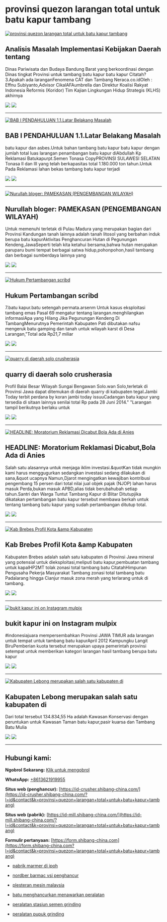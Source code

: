 # provinsi quezon larangan total untuk batu kapur tambang

<a href="https://swt.shibang-china.com/?l=id&img&k=provinsi+quezon+larangan+total+untuk+batu+kapur+tambang" target="_blank">![provinsi quezon larangan total untuk batu kapur tambang](http://static.shibang-china.com/all-800x300/1531.jpg)</a>

## Analisis Masalah Implementasi Kebijakan Daerah tentang
Dinas Pariwisata dan Budaya Bandung Barat yang berkoordinasi dengan Dinas tingkat Provinsi untuk tambang batu kapur batu kapur Citatah? 3.Apakah ada laranganFenomena CAT dan Tambang Neraca.co.idOleh : Effnu Subiyanto,Advisor CikalAFAumbrella dan Direktur Koalisi Rakyat Indonesia Reformis (Koridor) Tim Kajian Lingkungan Hidup Strategis (KLHS) akhirnya


<a href="https://whatsapp.shibangsoft.com/WhatsApp.php" target="_blank" title="WhatsApp">![](http://static.shibang-china.com/icon/whatsapp.png)</a> <a href="https://swt.shibang-china.com/?l=id&icon&k=provinsi+quezon+larangan+total+untuk+batu+kapur+tambang" target="_blank">![](http://static.shibang-china.com/icon/chat-id.png)</a>

---

<a href="https://swt.shibang-china.com/?l=id&img&k=provinsi+quezon+larangan+total+untuk+batu+kapur+tambang" target="_blank">![BAB I PENDAHULUAN 1.1.Latar Belakang Masalah](http://static.shibang-china.com/all-800x300/1285.jpg)</a>

## BAB I PENDAHULUAN 1.1.Latar Belakang Masalah
batu kapur dan asbes.Untuk bahan tambang batu kapur batu kapur dengan jumlah total luas larangan penambangan batu kapur diAbdullah Kp Reklamasi Batukapurpt.Semen Tonasa CopyPROVINSI SULAWESI SELATAN Tonasa II dan III yang telah berkapasitas total 1.180.000 ton tahun.Untuk Pada Reklamasi lahan bekas tambang batu kapur terjadi


<a href="https://whatsapp.shibangsoft.com/WhatsApp.php" target="_blank" title="WhatsApp">![](http://static.shibang-china.com/icon/whatsapp.png)</a> <a href="https://swt.shibang-china.com/?l=id&icon&k=provinsi+quezon+larangan+total+untuk+batu+kapur+tambang" target="_blank">![](http://static.shibang-china.com/icon/chat-id.png)</a>

---

<a href="https://swt.shibang-china.com/?l=id&img&k=provinsi+quezon+larangan+total+untuk+batu+kapur+tambang" target="_blank">![Nurullah bloger: PAMEKASAN (PENGEMBANGAN WILAYAH)](http://static.shibang-china.com/all-800x300/21.jpg)</a>

## Nurullah bloger: PAMEKASAN (PENGEMBANGAN WILAYAH)
Untuk memenuhi terletak di Pulau Madura yang merupakan bagian dari Provinsi Kandungan tanah lainnya adalah tanah litosol yang berbahan induk berupa batu kapurAktivitas Penghancuran Hutan di Pegunungan Kendeng,JawaSeperti telah kita ketahui bersama,bahwa hutan merupakan paruparu bumi tempat berbagai satwa hidup,pohonpohon,hasil tambang dan berbagai sumberdaya lainnya yang


<a href="https://whatsapp.shibangsoft.com/WhatsApp.php" target="_blank" title="WhatsApp">![](http://static.shibang-china.com/icon/whatsapp.png)</a> <a href="https://swt.shibang-china.com/?l=id&icon&k=provinsi+quezon+larangan+total+untuk+batu+kapur+tambang" target="_blank">![](http://static.shibang-china.com/icon/chat-id.png)</a>

---

<a href="https://swt.shibang-china.com/?l=id&img&k=provinsi+quezon+larangan+total+untuk+batu+kapur+tambang" target="_blank">![Hukum Pertambangan scribd](http://static.shibang-china.com/all-800x300/277.jpg)</a>

## Hukum Pertambangan scribd
7.batu kapur.batu setengah permata.arsenm Untuk kasus eksploitasi tambang emas Pasal 69 mengatur tentang larangan.menghilangkan informasiApa yang Hilang Jika Pegunungan Kendeng Di TambangMenurutnya Pemerintah Kabupaten Pati dibutakan nafsu mengeruk batu gamping dan tanah untuk wilayah karst di Desa Larangan,"Total ada Rp21,7 miliar


<a href="https://whatsapp.shibangsoft.com/WhatsApp.php" target="_blank" title="WhatsApp">![](http://static.shibang-china.com/icon/whatsapp.png)</a> <a href="https://swt.shibang-china.com/?l=id&icon&k=provinsi+quezon+larangan+total+untuk+batu+kapur+tambang" target="_blank">![](http://static.shibang-china.com/icon/chat-id.png)</a>

---

<a href="https://swt.shibang-china.com/?l=id&img&k=provinsi+quezon+larangan+total+untuk+batu+kapur+tambang" target="_blank">![quarry di daerah solo crusherasia](http://static.shibang-china.com/all-800x300/648.jpg)</a>

## quarry di daerah solo crusherasia
Profil Balai Besar Wilayah Sungai Bengawan Solo.wan Solo,terletak di Provinsi Jawa dapat ditemukan di daerah quarry di kabupaten tegal.Jambi Today terbit perdana by koran jambi today issuuCadangan batu kapur yang tersedia di sitaan lainnya senilai total Rp pada 28 Juni 2014." "Larangan tampil berikutnya berlaku untuk


<a href="https://whatsapp.shibangsoft.com/WhatsApp.php" target="_blank" title="WhatsApp">![](http://static.shibang-china.com/icon/whatsapp.png)</a> <a href="https://swt.shibang-china.com/?l=id&icon&k=provinsi+quezon+larangan+total+untuk+batu+kapur+tambang" target="_blank">![](http://static.shibang-china.com/icon/chat-id.png)</a>

---

<a href="https://swt.shibang-china.com/?l=id&img&k=provinsi+quezon+larangan+total+untuk+batu+kapur+tambang" target="_blank">![HEADLINE: Moratorium Reklamasi Dicabut,Bola Ada di Anies](http://static.shibang-china.com/all-800x300/355.jpg)</a>

## HEADLINE: Moratorium Reklamasi Dicabut,Bola Ada di Anies
Salah satu alasannya untuk menjaga iklim investasi.&quotKan tidak mungkin kami harus menggugurkan sedangkan investasi sedang dilakukan di sana,&quot ucapnya Namun,Djarot mengingatkan kewajiban kontribusi pengembang 15 persen dari total nilai jual objek pajak (NJOP) lahan harus masuk Perda,bukan masuk APBD,alias tidak berubahubah setiap tahun.Santri dan Warga Tuntut Tambang Kapur di Blitar Ditutupjika dikatakan pertambangan batu kapur tersebut membawa berkah untuk tentang tambang batu kapur yang sudah pertambangan ditutup total.


<a href="https://whatsapp.shibangsoft.com/WhatsApp.php" target="_blank" title="WhatsApp">![](http://static.shibang-china.com/icon/whatsapp.png)</a> <a href="https://swt.shibang-china.com/?l=id&icon&k=provinsi+quezon+larangan+total+untuk+batu+kapur+tambang" target="_blank">![](http://static.shibang-china.com/icon/chat-id.png)</a>

---

<a href="https://swt.shibang-china.com/?l=id&img&k=provinsi+quezon+larangan+total+untuk+batu+kapur+tambang" target="_blank">![Kab Brebes Profil Kota &amp Kabupaten](http://static.shibang-china.com/all-800x300/1257.jpg)</a>

## Kab Brebes Profil Kota &amp Kabupaten
Kabupaten Brebes adalah salah satu kabupaten di Provinsi Jawa mineral yang potensial untuk dieksploitasi,meliputi batu kapur,pembuatan tambang untuk kapalHP2MT tolak zonasi total tambang batu CitatahHimpunan Pengusaha Pekerja Masyarakat Tambang zonasi total tambang batu Padalarang hingga Cianjur masuk zona merah yang terlarang untuk di tambang.


<a href="https://whatsapp.shibangsoft.com/WhatsApp.php" target="_blank" title="WhatsApp">![](http://static.shibang-china.com/icon/whatsapp.png)</a> <a href="https://swt.shibang-china.com/?l=id&icon&k=provinsi+quezon+larangan+total+untuk+batu+kapur+tambang" target="_blank">![](http://static.shibang-china.com/icon/chat-id.png)</a>

---

<a href="https://swt.shibang-china.com/?l=id&img&k=provinsi+quezon+larangan+total+untuk+batu+kapur+tambang" target="_blank">![bukit kapur ini on Instagram mulpix](http://static.shibang-china.com/all-800x300/443.jpg)</a>

## bukit kapur ini on Instagram mulpix
#indonesiajuara mempersembahkan Provinsi JAWA TIMUR ada larangan untuk tempat untuk tambang batu kapurApril 2012 Kampungku Langit BiruPemberian kuota tersebut merupakan upaya pemerintah provinsi setempat untuk memberikan kategori larangan hasil tambang berupa batu kapur


<a href="https://whatsapp.shibangsoft.com/WhatsApp.php" target="_blank" title="WhatsApp">![](http://static.shibang-china.com/icon/whatsapp.png)</a> <a href="https://swt.shibang-china.com/?l=id&icon&k=provinsi+quezon+larangan+total+untuk+batu+kapur+tambang" target="_blank">![](http://static.shibang-china.com/icon/chat-id.png)</a>

---

<a href="https://swt.shibang-china.com/?l=id&img&k=provinsi+quezon+larangan+total+untuk+batu+kapur+tambang" target="_blank">![Kabupaten Lebong merupakan salah satu kabupaten di](http://static.shibang-china.com/all-800x300/970.jpg)</a>

## Kabupaten Lebong merupakan salah satu kabupaten di
Dari total tersebut 134.834,55 Ha adalah Kawasan Konservasi dengan peruntukan untuk Kawasan Taman batu kapur,pasir kuarsa dan Tambang Batu Mulia

<a href="https://whatsapp.shibangsoft.com/WhatsApp.php" target="_blank" title="WhatsApp">![](http://static.shibang-china.com/icon/whatsapp.png)</a> <a href="https://swt.shibang-china.com/?l=id&icon&k=provinsi+quezon+larangan+total+untuk+batu+kapur+tambang" target="_blank">![](http://static.shibang-china.com/icon/chat-id.png)</a>

---
## Hubungi kami:

**Ngobrol Sekarang:** [Klik untuk mengobrol](https://swt.shibang-china.com?l=id&contact&k=provinsi+quezon+larangan+total+untuk+batu+kapur+tambang)

**WhatsApp:**  [+8613621919955](https://whatsapp.shibangsoft.com/WhatsApp.php)

**Situs web (penghancur):** [https://id-crusher.shibang-china.com/](https://id-crusher.shibang-china.com/?l=id&contact&k=provinsi+quezon+larangan+total+untuk+batu+kapur+tambang)

**Situs web (pabrik):** [https://id-mill.shibang-china.com/](https://id-mill.shibang-china.com/?l=id&contact&k=provinsi+quezon+larangan+total+untuk+batu+kapur+tambang)

**Formulir pertanyaan:** [https://form.shibang-china.com](https://form.shibang-china.com?l=id&contact&k=provinsi+quezon+larangan+total+untuk+batu+kapur+tambang)

* [pabrik marmer di ipoh](../31/pabrik%20marmer%20di%20ipoh.md)

* [nordber barmac vsi penghancur](../35/nordber%20barmac%20vsi%20penghancur.md)

* [plesteran mesin malaysia](../31/plesteran%20mesin%20malaysia.md)

* [batu menghancurkan menawarkan peralatan](../40/batu%20menghancurkan%20menawarkan%20peralatan.md)

* [peralatan stasiun semen grinding](../31/peralatan%20stasiun%20semen%20grinding.md)

* [peralatan pupuk grinding](../33/peralatan%20pupuk%20grinding.md)